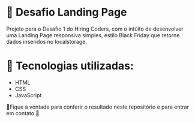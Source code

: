 # 📄 Desafio Landing Page
Projeto para o Desafio 1 do Hiring Coders, com o intúito de desenvolver uma Landing Page responsiva simples, estilo Black Friday que retorne dados inseridos no localstorage.

# 🚀 Tecnologias utilizadas:
- HTML
- CSS
- JavaScript


🚀Fique à vontade para conferir o resultado neste repositório e para entrar em contato.🚀
